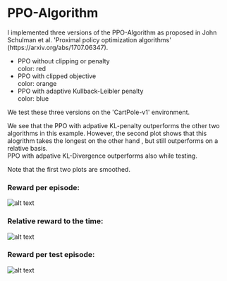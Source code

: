 # PPO-Algorithm

<p>I implemented three versions of the PPO-Algorithm as proposed in John Schulman et al. 'Proximal policy optimization algorithms' (https://arxiv.org/abs/1707.06347). </p>

<ul>
	<li> PPO without clipping or penalty <br/>color: red </li>
	<li> PPO with clipped objective <br/>color: orange </li>
	<li> PPO with adaptive Kullback-Leibler penalty<br/>color: blue </li>
</ul>


We test these three versions on the 'CartPole-v1' environment. <p>We see that the PPO with adpative KL-penalty outperforms the other two algorithms in this example. However, the second plot shows that this alogrithm takes the longest on the other hand , but still outperforms on a relative basis.<br/> PPO with adpative KL-Divergence outperforms also while testing.</p>
<p> Note that the first two plots are smoothed.</p>


### Reward per episode:
![alt text](https://github.com/alexbaumi/PPO-Algorithm/blob/main/figures/TrainReward_per_Episode.svg?raw=true)
### Relative reward to the time:
![alt text](https://github.com/alexbaumi/PPO-Algorithm/blob/main/figures/relative_TrainReward.svg?raw=true)

### Reward per test episode:
![alt text](https://github.com/alexbaumi/PPO-Algorithm/blob/main/figures/TestReward.svg?raw=true)




  
